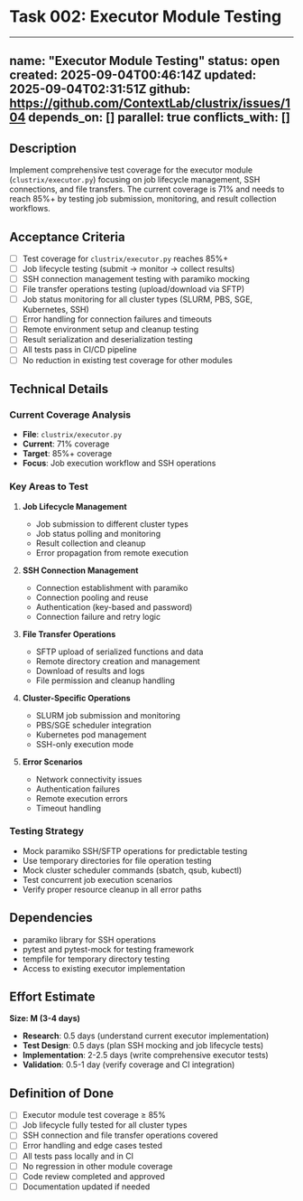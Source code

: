# Task 002: Executor Module Testing

---
name: "Executor Module Testing"
status: open
created: 2025-09-04T00:46:14Z
updated: 2025-09-04T02:31:51Z
github: https://github.com/ContextLab/clustrix/issues/104
depends_on: []
parallel: true
conflicts_with: []
---

## Description

Implement comprehensive test coverage for the executor module (`clustrix/executor.py`) focusing on job lifecycle management, SSH connections, and file transfers. The current coverage is 71% and needs to reach 85%+ by testing job submission, monitoring, and result collection workflows.

## Acceptance Criteria

- [ ] Test coverage for `clustrix/executor.py` reaches 85%+
- [ ] Job lifecycle testing (submit → monitor → collect results)
- [ ] SSH connection management testing with paramiko mocking
- [ ] File transfer operations testing (upload/download via SFTP)
- [ ] Job status monitoring for all cluster types (SLURM, PBS, SGE, Kubernetes, SSH)
- [ ] Error handling for connection failures and timeouts
- [ ] Remote environment setup and cleanup testing
- [ ] Result serialization and deserialization testing
- [ ] All tests pass in CI/CD pipeline
- [ ] No reduction in existing test coverage for other modules

## Technical Details

### Current Coverage Analysis
- **File**: `clustrix/executor.py`
- **Current**: 71% coverage
- **Target**: 85%+ coverage
- **Focus**: Job execution workflow and SSH operations

### Key Areas to Test

1. **Job Lifecycle Management**
   - Job submission to different cluster types
   - Job status polling and monitoring
   - Result collection and cleanup
   - Error propagation from remote execution

2. **SSH Connection Management**
   - Connection establishment with paramiko
   - Connection pooling and reuse
   - Authentication (key-based and password)
   - Connection failure and retry logic

3. **File Transfer Operations**
   - SFTP upload of serialized functions and data
   - Remote directory creation and management
   - Download of results and logs
   - File permission and cleanup handling

4. **Cluster-Specific Operations**
   - SLURM job submission and monitoring
   - PBS/SGE scheduler integration
   - Kubernetes pod management
   - SSH-only execution mode

5. **Error Scenarios**
   - Network connectivity issues
   - Authentication failures
   - Remote execution errors
   - Timeout handling

### Testing Strategy
- Mock paramiko SSH/SFTP operations for predictable testing
- Use temporary directories for file operation testing
- Mock cluster scheduler commands (sbatch, qsub, kubectl)
- Test concurrent job execution scenarios
- Verify proper resource cleanup in all error paths

## Dependencies

- paramiko library for SSH operations
- pytest and pytest-mock for testing framework
- tempfile for temporary directory testing
- Access to existing executor implementation

## Effort Estimate

**Size: M (3-4 days)**

- **Research**: 0.5 days (understand current executor implementation)
- **Test Design**: 0.5 days (plan SSH mocking and job lifecycle tests)
- **Implementation**: 2-2.5 days (write comprehensive executor tests)
- **Validation**: 0.5-1 day (verify coverage and CI integration)

## Definition of Done

- [ ] Executor module test coverage ≥ 85%
- [ ] Job lifecycle fully tested for all cluster types
- [ ] SSH connection and file transfer operations covered
- [ ] Error handling and edge cases tested
- [ ] All tests pass locally and in CI
- [ ] No regression in other module coverage
- [ ] Code review completed and approved
- [ ] Documentation updated if needed

